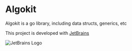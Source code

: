 # Algokit

Algokit is a go library, including data structs, generics, etc

This project is developed with [JetBrains](https://jb.gg/OpenSourceSupport)

![JetBrains Logo](https://resources.jetbrains.com/storage/products/company/brand/logos/jb_beam.png)